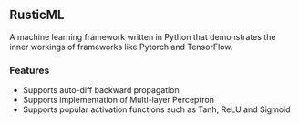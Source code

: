 ## RusticML

A machine learning framework written in Python that demonstrates the inner workings of frameworks like Pytorch and TensorFlow.

### Features

- Supports auto-diff backward propagation
- Supports implementation of Multi-layer Perceptron
- Supports popular activation functions such as Tanh, ReLU and Sigmoid